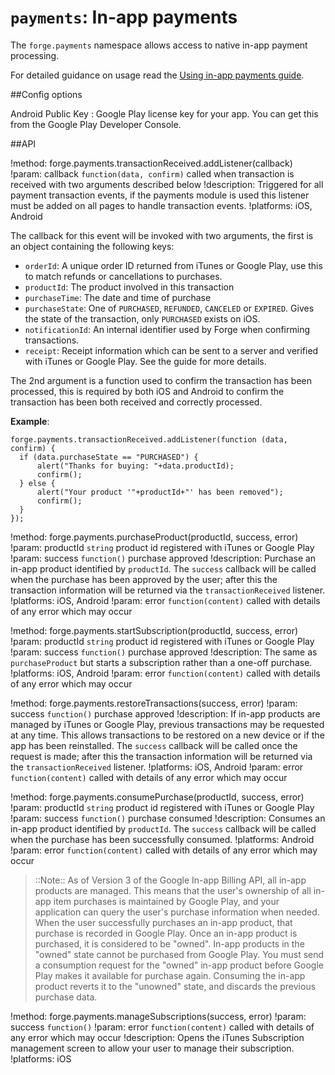``payments``: In-app payments
=============================

The ``forge.payments`` namespace allows access to native in-app payment
processing.

For detailed guidance on usage read the [Using in-app payments guide](guide.html).

##Config options

Android Public Key
:   Google Play license key for your app. You can get this from the Google Play Developer Console.

##API

!method: forge.payments.transactionReceived.addListener(callback)
!param: callback `function(data, confirm)` called when transaction is received with two arguments described below
!description: Triggered for all payment transaction events, if the payments module is used this listener must be added on all pages to handle transaction events.
!platforms: iOS, Android

The callback for this event will be invoked with two arguments, the
first is an object containing the following keys:

-  ``orderId``: A unique order ID returned from iTunes or Google
Play, use this to match refunds or cancellations to purchases.
-  ``productId``: The product involved in this transaction
-  ``purchaseTime``: The date and time of purchase
-  ``purchaseState``: One of ``PURCHASED``, ``REFUNDED``,
``CANCELED`` or ``EXPIRED``. Gives the state of the transaction,
only ``PURCHASED`` exists on iOS.
-  ``notificationId``: An internal identifier used by Forge when
confirming transactions.
-  ``receipt``: Receipt information which can be sent to a server
and verified with iTunes or Google Play. See the guide for more
details.

The 2nd argument is a function used to confirm the transaction has been
processed, this is required by both iOS and Android to confirm the
transaction has been both received and correctly processed.

**Example**:

	forge.payments.transactionReceived.addListener(function (data, confirm) {
	  if (data.purchaseState == "PURCHASED") {
		  alert("Thanks for buying: "+data.productId);
		  confirm();
	  } else {
		  alert("Your product '"+productId+"' has been removed");
		  confirm();
	  }
	});

!method: forge.payments.purchaseProduct(productId, success, error)
!param: productId `string` product id registered with iTunes or Google Play
!param: success `function()` purchase approved
!description: Purchase an in-app product identified by ``productId``. The ``success`` callback will be called when the purchase has been approved by the user; after this the transaction information will be returned via the ``transactionReceived`` listener.
!platforms: iOS, Android
!param: error `function(content)` called with details of any error which may occur

!method: forge.payments.startSubscription(productId, success, error)
!param: productId `string` product id registered with iTunes or Google Play
!param: success `function()` purchase approved
!description: The same as ``purchaseProduct`` but starts a subscription rather than a one-off purchase.
!platforms: iOS, Android
!param: error `function(content)` called with details of any error which may occur

!method: forge.payments.restoreTransactions(success, error)
!param: success `function()` purchase approved
!description: If in-app products are managed by iTunes or Google Play, previous transactions may be requested at any time. This allows transactions to be restored on a new device or if the app has been reinstalled. The ``success`` callback will be called once the request is made; after this the transaction information will be returned via the ``transactionReceived`` listener.
!platforms: iOS, Android
!param: error `function(content)` called with details of any error which may occur

!method: forge.payments.consumePurchase(productId, success, error)
!param: productId `string` product id registered with iTunes or Google Play
!param: success `function()` purchase consumed
!description: Consumes an in-app product identified by ``productId``. The ``success`` callback will be called when the purchase has been successfully consumed.
!platforms: Android
!param: error `function(content)` called with details of any error which may occur

> ::Note:: As of Version 3 of the Google In-app Billing API, all in-app products are managed. This means that the user's ownership of all in-app item purchases is maintained by Google Play, and your application can query the user's purchase information when needed. When the user successfully purchases an in-app product, that purchase is recorded in Google Play. Once an in-app product is purchased, it is considered to be "owned". In-app products in the "owned" state cannot be purchased from Google Play. You must send a consumption request for the "owned" in-app product before Google Play makes it available for purchase again. Consuming the in-app product reverts it to the "unowned" state, and discards the previous purchase data.

!method: forge.payments.manageSubscriptions(success, error)
!param: success `function()`
!param: error `function(content)` called with details of any error which may occur
!description: Opens the iTunes Subscription management screen to allow your user to manage their subscription.
!platforms: iOS
